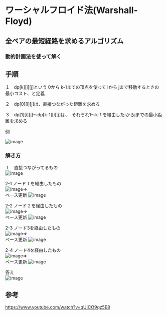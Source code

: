 # ワーシャルフロイド法(Warshall-Floyd)

## 全ペアの最短経路を求めるアルゴリズム

### 動的計画法を使って解く

## 手順

１　dp[k][i][j]という 0から k-1までの頂点を使って iから jまで移動するときの最小コスト、と定義<br>

２　dp[0][i][j]は、直接つながった距離を求める<br>

３　dp[1][i][j]～dp[k-1][i][j]は、　それぞれ1～k-1 を経由したiからjまでの最小距離を求める

例<br>

![image](https://github.com/user-attachments/assets/707ed45b-a692-4942-81be-bd1ad0ca8005)

### 解き方
１　直接つながってるもの<br>
![image](https://github.com/user-attachments/assets/f5637f32-0494-46a5-8881-51f1476e8efd)

2-1  ノード１を経由したもの<br>
![image](https://github.com/user-attachments/assets/a1a9a823-d326-446f-a25e-09039754156c)=><br>
ベース更新
![image](https://github.com/user-attachments/assets/759093e2-d083-4562-9491-59ebaa613dbc)

2-2 ノード２を経由したもの<br>
![image](https://github.com/user-attachments/assets/4a6d88bf-ea8c-410a-bd71-5cfc60d75e1a)=><br>
ベース更新
![image](https://github.com/user-attachments/assets/f66bfc29-79f3-4e81-a597-ac5f9173c60e)

2-3 ノード3を経由したもの<br>
![image](https://github.com/user-attachments/assets/2ddc0148-cca4-4578-b7b7-e078d72858ba)=><br>
ベース更新
![image](https://github.com/user-attachments/assets/107f73bc-04a8-433a-95bd-4c638510c941)

2-4 ノード4を経由したもの<br>
![image](https://github.com/user-attachments/assets/5bae6063-39e4-4ea5-8990-d4ea54f1461b)=><br>
ベース更新
![image](https://github.com/user-attachments/assets/1395c512-1492-40e4-8e03-61a3c43b5de0)


答え<br>
![image](https://github.com/user-attachments/assets/114eb6a3-8a8d-47b6-bafb-ff7ac2d4f973)



## 参考

https://www.youtube.com/watch?v=qUICO9qz5E8



